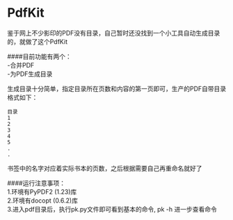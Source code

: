 PdfKit
====
鉴于网上不少影印的PDF没有目录，自己暂时还没找到一个小工具自动生成目录的，就做了这个PdfKit

####目前功能有两个：  
    -合并PDF  
    -为PDF生成目录  

生成目录十分简单，指定目录所在页数和内容的第一页即可，生产的PDF自带目录格式如下：

    目录  
    1  
    2  
    3  
    4    
    5    
    .  
    .  
  
书签中的名字对应着实际书本的页数，之后根据需要自己再重命名就好了   
  
####运行注意事项：  
1.环境有PyPDF2 (1.23)库  
2.环境有docopt (0.6.2)库  
3.进入pdf目录后，执行pk.py文件即可看到基本的命令, pk -h 进一步查看命令  
